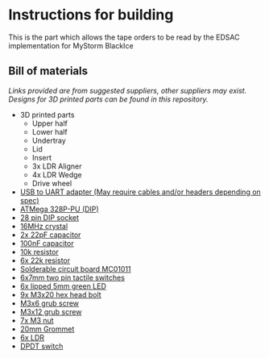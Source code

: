 # Instructions for building
This is the part which allows the tape orders to be read by the EDSAC implementation for MyStorm BlackIce
## Bill of materials
_Links provided are from suggested suppliers, other suppliers may exist\._
_Designs for 3D printed parts can be found in this repository\._ 
* 3D printed parts
  * Upper half
  * Lower half
  * Undertray
  * Lid
  * Insert
  * 3x LDR Aligner
  * 4x LDR Wedge
  * Drive wheel
* [USB to UART adapter \(May require cables and/or headers depending on spec\)](www.amazon.co.uk/UART-CP2102-Module-Serial-Converter/dp/B00AFRXKFU)
* [ATMega 328P-PU \(DIP\)](uk.farnell.com/microchip/atmega328p-pu/mcu-8bit-atmega-20mhz-dip-28/dp/1715487)
* [28 pin DIP socket](uk.farnell.com/3m/4828-3004-cp/dip-socket-28pos-2row-2-54mm-th/dp/2672306)
* [16MHz crystal](uk.farnell.com/qantek-technology-corporation/qcl16-0000f18b23b/crystal-16mhz-18pf-hc-49us/dp/2508458)
* [2x 22pF capacitor](uk.farnell.com/multicomp/mcchu5220j5/cap-cer-c0g-np0-22pf-50v-rad/dp/9411674)
* [100nF capacitor](uk.farnell.com/multicomp/mcfyu6104z6/cap-cer-y5v-100nf-50v-rad/dp/9411887)
* [10k resistor](uk.farnell.com/te-connectivity/cfr16j10k/resistor-carbon-10k-0-25w-5/dp/2329474)
* [6x 22k resistor](uk.farnell.com/multicomp/mcre000073/resistor-carbon-film-125mw-1m/dp/1700277)
* [Solderable circuit board MC01011](cpc.farnell.com/multicomp/mc01011/circuit-board-152x52-550-ic-board/dp/PC01290)
* [6x7mm two pin tactile switches](uk.farnell.com/multicomp/mc32879/switch-tactile-spst-no-50ma-though/dp/1712994)
* [6x lipped 5mm green LED](uk.farnell.com/multicomp/703-0097/led-5mm-green-150mcd-572nm/dp/2112108)
* [9x M3x20 hex head bolt](uk.rs-online.com/web/p/socket-screws/4733530/)
* [M3x6 grub screw](http://uk.farnell.com/tr-fastenings/m36-hshtpcs100/set-screw-socket-pcp-m3x6/dp/1419732)
* [M3x12 grub screw](http://uk.farnell.com/tr-fastenings/m312-hshtpcs100/set-screw-socket-pcp-m3x12/dp/1419733)
* [7x M3 nut](uk.rs-online.com/web/p/hex-nuts/1224400/)
* [20mm Grommet](http://www.screwfix.com/p/tower-pvc-grommet-open-pack-of-100/11833)
* [6x LDR](http://uk.farnell.com/advanced-photonix/nsl-19m51/light-dependent-resistor-550nm/dp/3168335)
* [DPDT switch](http://uk.farnell.com/te-connectivity/a201syzq04/switch-dpdt-5a-120vac/dp/1197671)
